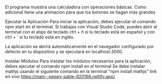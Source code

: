 El programa muestra una calculadora con operaciones básicas. Como adicional tiene una animacion para que los botones se hagan más grandes

Ejecutar la Aplicación
Para iniciar la aplicación, debes ejecutar el comando npm start en el terminal. Si trabajas con Visual Studio Code, puedes abrir el terminal con el atajo de teclado ctrl + ñ si tu teclado está en español y con ctrl + `  si tu teclado está en inglés.

La aplicación se abrirá automáticamente en el navegador configurado por defecto en tu dispositivo y se ejecutará en localhost:3000.

Instalar Módulos
Para instalar los módulos necesarios para la aplicación, debes ejecutar el comando npm install en el terminal
Se debe instalar mathjs usando el siguiente comando en la terminal "npm install mathjs"
link en vivo https://main--peppy-sable-920168.netlify.app/
